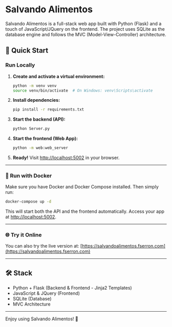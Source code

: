# Salvando Alimentos

Salvando Alimentos is a full-stack web app built with Python (Flask) and a touch of JavaScript/JQuery on the frontend. The project uses SQLite as the database engine and follows the MVC (Model-View-Controller) architecture.

## 🚀 Quick Start

### Run Locally

1. **Create and activate a virtual environment:**
   ```bash
   python -m venv venv
   source venv/bin/activate  # On Windows: venv\Scripts\activate
   ```
2. **Install dependencies:**
   ```bash
   pip install -r requirements.txt
   ```
3. **Start the backend (API):**
   ```bash
   python Server.py
   ```
4. **Start the frontend (Web App):**
   ```bash
   python -m web:web_server
   ```
5. **Ready!** Visit [http://localhost:5002](http://localhost:5002) in your browser.

---

### 🐳 Run with Docker

Make sure you have Docker and Docker Compose installed. Then simply run:

```bash
docker-compose up -d
```

This will start both the API and the frontend automatically. Access your app at [http://localhost:5002](http://localhost:5002).

---

### 🌐 Try it Online

You can also try the live version at: [https://salvandoalimentos.fserron.com](https://salvandoalimentos.fserron.com)

---

## 🛠️ Stack
- Python + Flask (Backend & Frontend - Jinja2 Templates)
- JavaScript & JQuery (Frontend)
- SQLite (Database)
- MVC Architecture


---

Enjoy using Salvando Alimentos! 🍏
